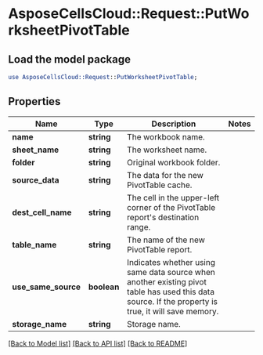# AsposeCellsCloud::Request::PutWorksheetPivotTable 

## Load the model package
```perl
use AsposeCellsCloud::Request::PutWorksheetPivotTable;
```

## Properties
Name | Type | Description | Notes
------------ | ------------- | ------------- | -------------
**name** | **string** | The workbook name. |
**sheet_name** | **string** | The worksheet name. |
**folder** | **string** | Original workbook folder. |
**source_data** | **string** | The data for the new PivotTable cache. |
**dest_cell_name** | **string** | The cell in the upper-left corner of the PivotTable report's destination range. |
**table_name** | **string** | The name of the new PivotTable report. |
**use_same_source** | **boolean** | Indicates whether using same data source when another existing pivot table has used this data source. If the property is true, it will save memory. |
**storage_name** | **string** | Storage name. |  

[[Back to Model list]](../README.md#documentation-for-requests) [[Back to API list]](../README.md#documentation-for-api-endpoints) [[Back to README]](../README.md)

